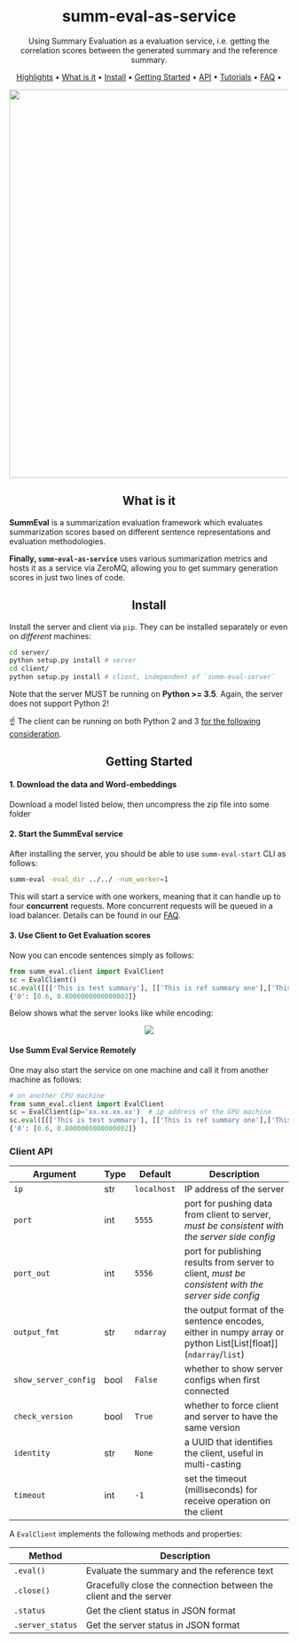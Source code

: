 <h1 align="center">summ-eval-as-service</h1>

<p align="center">Using Summary Evaluation as a evaluation service, i.e. getting the correlation scores between the generated summary and the reference summary.</p>


<p align="center">
  <a href="#highlights">Highlights</a> •
  <a href="#what-is-it">What is it</a> •
  <a href="#install">Install</a> •
  <a href="#getting-started">Getting Started</a> •
  <a href="#server-and-client-api">API</a> •
  <a href="#book-tutorial">Tutorials</a> •
  <a href="#speech_balloon-faq">FAQ</a> •
</p>

<p align="center">
    <img src=".github/demo.gif?raw=true" width="700">
</p>


<h2 align="center">What is it</h2>

**SummEval** is a summarization evaluation framework which evaluates summarization scores based on different sentence representations and evaluation methodologies.

**Finally, `summ-eval-as-service`** uses various summarization metrics and hosts it as a service via ZeroMQ, allowing you to get summary generation scores in just two lines of code. 

<h2 align="center">Install</h2>

Install the server and client via `pip`. They can be installed separately or even on *different* machines:
```bash
cd server/
python setup.py install # server
cd client/
python setup.py install # client, independent of `summ-eval-server`
```

Note that the server MUST be running on **Python >= 3.5**. Again, the server does not support Python 2!

:point_up: The client can be running on both Python 2 and 3 [for the following consideration](#q-can-i-run-it-in-python-2).

<h2 align="center">Getting Started</h2>

#### 1. Download the data and Word-embeddings 
Download a model listed below, then uncompress the zip file into some folder

#### 2. Start the SummEval service
After installing the server, you should be able to use `summ-eval-start` CLI as follows:
```bash
summ-eval -eval_dir ../../ -num_worker=1 
```
This will start a service with one workers, meaning that it can handle up to four **concurrent** requests. More concurrent requests will be queued in a load balancer. Details can be found in our [FAQ](#q-what-is-the-parallel-processing-model-behind-the-scene).

#### 3. Use Client to Get Evaluation scores
Now you can encode sentences simply as follows:
```python
from summ_eval.client import EvalClient
sc = EvalClient()
sc.eval([[['This is test summary'], [['This is ref summary one'],['This is ref summary two']], 'rouge_n'], [['This is test summary two'], [['This is ref summary two'],['This is ref summary two']], 'rouge_n']])
{'0': [0.6, 0.8000000000000002]}
```

Below shows what the server looks like while encoding:
<p align="center"><img src=".github/server-run-demo.gif?raw=true"/></p>

#### Use Summ Eval Service Remotely
One may also start the service on one machine and call it from another machine as follows:

```python
# on another CPU machine
from summ_eval.client import EvalClient
sc = EvalClient(ip='xx.xx.xx.xx')  # ip address of the GPU machine
sc.eval([[['This is test summary'], [['This is ref summary one'],['This is ref summary two']], 'rouge_n'], [['This is test summary two'], [['This is ref summary two'],['This is ref summary two']], 'rouge_n']])
{'0': [0.6, 0.8000000000000002]}
```
### Client API


| Argument | Type | Default | Description |
|----------------------|------|-----------|-------------------------------------------------------------------------------|
| `ip` | str | `localhost` | IP address of the server |
| `port` | int | `5555` | port for pushing data from client to server, *must be consistent with the server side config* |
| `port_out` | int | `5556`| port for publishing results from server to client, *must be consistent with the server side config* |
| `output_fmt` | str | `ndarray` | the output format of the sentence encodes, either in numpy array or python List[List[float]] (`ndarray`/`list`) |
| `show_server_config` | bool | `False` | whether to show server configs when first connected |
| `check_version` | bool | `True` | whether to force client and server to have the same version |
| `identity` | str | `None` | a UUID that identifies the client, useful in multi-casting |
| `timeout` | int | `-1` | set the timeout (milliseconds) for receive operation on the client |

A `EvalClient` implements the following methods and properties:

| Method |  Description |
|--------|------|
|`.eval()`|Evaluate the summary and the reference text |
|`.close()`|Gracefully close the connection between the client and the server|
|`.status`|Get the client status in JSON format|
|`.server_status`|Get the server status in JSON format|

